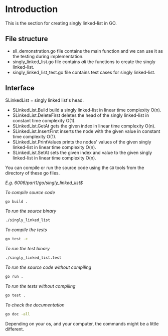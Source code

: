 # Introduction
This is the section for creating singly linked-list in GO.

## File structure
- sll_demonstration.go file contains the main function and we can use it as the testing during implementation.
- singly_linked_list.go file contains *all* the functions to create the singly linked-list.
- singly_linked_list_test.go file contains test cases for singly linked-list.

## Interface
SLinkedList = singly linked list's head.
- SLinkedList.Build build a singly linked-list in linear time complexity O(n).
- SLinkedList.DeleteFirst deletes the head of the singly linked-list in constant time complexity O(1).
- SLinkedList.GetAt gets the given index in linear time complexity O(n).
- SLinkedList.InsertFirst inserts the node with the given value in constant time complexity O(1).
- SLinkedList.PrintValues prints the nodes' values of the given singly linked-list in linear time complexity O(n).
- SLinkedList.SetAt sets the given index and value to the given singly linked-list in linear time complexity O(n).

You can compile or run the source code using the `GO` tools from the directory of these go files.

*E.g. 6006/part1/go/singly_linked_list$*

*To compile source code*
```bash
go build .
```
*To run the source binary*
```bash
./singly_linked_list
```

*To compile the tests*
```bash
go test -c
```
*To run the test binary*
```bash
./singly_linked_list.test
```

*To run the source code without compiling*
```bash
go run .
```

*To run the tests without compiling*
```bash
go test .
```

*To check the documentation*
```bash
go doc -all
```
Depending on your os, and your computer, the commands might be a little different.
